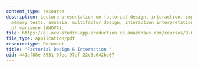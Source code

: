 ```yaml
---
content_type: resource
description: Lecture presentation on factorial design, interaction, implicit and explicit
  memory tests, amnesia, multifactor design, interaction interpretation, and analysis
  of variance (ANOVA).
file: https://ol-ocw-studio-app-production.s3.amazonaws.com/courses/9-63-laboratory-in-visual-cognition-fall-2009/441af88e89316fec97af22c6c642be67_MIT9_63F09_lec07.pdf
file_type: application/pdf
resourcetype: Document
title: 'Factorial Design & Interaction '
uid: 441af88e-8931-6fec-97af-22c6c642be67
---
```


